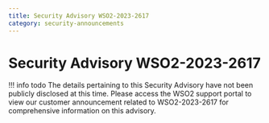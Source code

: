```yaml
---
title: Security Advisory WSO2-2023-2617
category: security-announcements
---
```


# Security Advisory WSO2-2023-2617


!!! info todo
     The details pertaining to this Security Advisory have not been publicly disclosed at this time. Please access the WSO2 support portal to view our customer announcement related to WSO2-2023-2617 for comprehensive information on this advisory.
